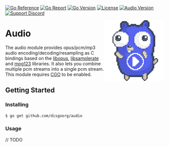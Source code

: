 [![Go Reference](https://pkg.go.dev/badge/github.com/disgoorg/audio.svg)](https://pkg.go.dev/github.com/disgoorg/audio)
[![Go Report](https://goreportcard.com/badge/github.com/disgoorg/audio)](https://goreportcard.com/report/github.com/disgoorg/audio)
[![Go Version](https://img.shields.io/github/go-mod/go-version/disgoorg/audio)](https://golang.org/doc/devel/release.html)
[![License](https://img.shields.io/badge/License-Apache%202.0-blue.svg)](https://github.com/disgoorg/audio/blob/master/LICENSE)
[![Audio Version](https://img.shields.io/github/v/tag/disgoorg/audio?label=release)](https://github.com/disgoorg/audio/releases/latest)
[![Support Discord](https://discord.com/api/guilds/817327181659111454/widget.png)](https://discord.gg/zQ4u3CdU3J)

<img align="right" src="/.github/disgoplayer.png" width=192 alt="discord gopher">

# Audio

The audio module provides opus/pcm/mp3 audio encoding/decoding/resampling as C bindings based on the [libopus](https://github.com/xiph/opus), [libsamplerate](http://mega-nerd.com/SRC) and [mpg123](https://mpg123.de) libraries.
It also lets you combine multiple pcm streams into a single pcm stream.
This module requires [CGO](https://go.dev/blog/cgo) to be enabled.

## Getting Started

### Installing

```sh
$ go get github.com/disgoorg/audio
```

### Usage

// TODO

